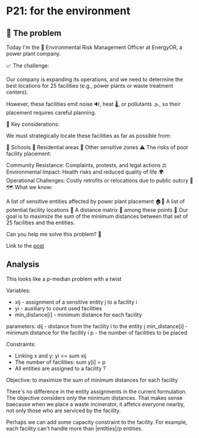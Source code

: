 # P21: for the environment

## 🧠 The problem

Today I'm the 🌱 Environmental Risk Management Officer at EnergyOR, a power plant company.

📈 The challenge:

Our company is expanding its operations, and we need to determine the best locations for 25 facilities (e.g., power plants or waste treatment centers).

However, these facilities emit noise 🔊, heat 🌡️, or pollutants 🌫️, so their placement requires careful planning.

🚧 Key considerations:

We must strategically locate these facilities as far as possible from:

🏫 Schools
🏡 Residential areas
🌳 Other sensitive zones
⚠️ The risks of poor facility placement:

Community Resistance: Complaints, protests, and legal actions ⚖️
Environmental Impact: Health risks and reduced quality of life 🌍
Operational Challenges: Costly retrofits or relocations due to public outcry 💸
🗺️ What we know:

A list of sensitive entities affected by power plant placement 🏠🏫
A list of potential facility locations 📍
A distance matrix 📏 among these points
🎯 Our goal is to maximize the sum of the minimum distances between that set of 25 facilities and the entities.

Can you help me solve this problem? 🧩

Link to the [post](https://www.linkedin.com/posts/borjamenendezmoreno_operationsresearch-activity-7276591834271739905-WX9N)

## Analysis

This looks like a p-median problem with a twist

Variables:

- xij - assignment of a sensitive entity j to a facility i
- yi - auxiliary to count used facilities
- min_distance[i] - minimum distance for each facility

parameters:
dij - distance from the facility i to the entity j
min_distance[i] - minimum distance for the facility i
p - the number of facilities to be placed

Constraints:

- Linking x and y: yi <= sum xij
- The number of facilities: sum y[i] = p
- All entities are assigned to a facility ?

Objective:
to maximize the sum of minimum distances for each facility

There's no difference in the entity assignments in the current formulation. The objective considers only the minimum distances.
That makes sense baecause when we place a waste incinerator, it affetcs everyone nearby, not only those who are serviced by the facility.

Perhaps we can add some capacity constraint to the facility. For example, each facility can't handle more than |entities|/p entities.

